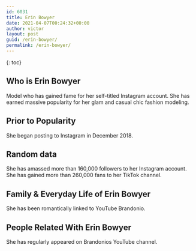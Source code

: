 ```yaml
---
id: 6031
title: Erin Bowyer
date: 2021-04-07T00:24:32+00:00
author: victor
layout: post
guid: /erin-bowyer/
permalink: /erin-bowyer/
---
```



{: toc}


## Who is Erin Bowyer



Model who has gained fame for her self-titled Instagram account. She has earned massive popularity for her glam and casual chic fashion modeling. 

                
                
                
## Prior to Popularity



She began posting to Instagram in December 2018.

                
                
                
## Random data



She has amassed more than 160,000 followers to her Instagram account. She has gained more than 260,000 fans to her TikTok channel. 

                
                
                
## Family & Everyday Life of Erin Bowyer



She has been romantically linked to YouTube Brandonio.

                
                
                
## People Related With Erin Bowyer



She has regularly appeared on Brandonios YouTube channel. 

                
              
            
          
          
          